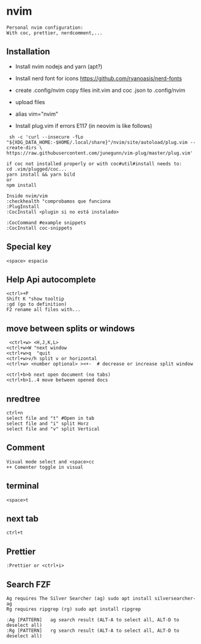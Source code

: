 # nvim
```
Personal nvim configuration:
With coc, prettier, nerdcomment,...
```

## Installation

- Install nvim nodejs and yarn (apt?)
- Install nerd font for icons https://github.com/ryanoasis/nerd-fonts
- create .config/nvim
copy files init.vim and coc .json to .config/nvim
- upload files
- alias vim="nvim"

- Install plug.vim if errors E117 (in neovim is like follows)
```
 sh -c 'curl --insecure -fLo "${XDG_DATA_HOME:-$HOME/.local/share}"/nvim/site/autoload/plug.vim --create-dirs \                                                                https://raw.githubusercontent.com/junegunn/vim-plug/master/plug.vim'
 ```
 
```
if coc not installed properly or with coc#util#install needs to:
cd .vim/plugged/coc...
yarn install && yarn bild
or
npm install
```

```
Inside nvim/vim
:checkhealth "comprobamos que funciona
:PlugInstall 
:CocInstall <plugin si no está instalado>

:CocCommand #example snippets
:CocInstall coc-snippets
```

## Special key
```<space> espacio```
 
## Help Api autocomplete
```
<ctrl>+P
Shift K "show tooltip
:gd (go to definition)
F2 rename all files with...
```
## move between splits or windows
```
 <ctrl+w> <H,J,K,L>
<ctrl+w>W "next window
<ctrl+w>q  "quit
<ctrl+w>v/h split v or horizontal
<ctrl+w> <number optional> ><+-  # decrease or increase split window

<ctrl+b>b next open document (no tabs)
<ctrl+b>1..4 move between opened docs
```
 
## nredtree
 ```
ctrl+n
select file and "t" #Open in tab 
select file and "i" split Horz
select file and "v" split Vertical
```
 
## Comment
 ```
Visual mode select and <space>cc
++ Comenter toggle in visual
```
## terminal
 ```
<space>t
```
 
## next tab
 ```
ctrl+t
```
## Prettier
 ```
:Prettier or <ctrl+i>
```
 
## Search FZF
 ```
Ag requires The Silver Searcher (ag) sudo apt install silversearcher-ag
Rg requires ripgrep (rg) sudo apt install ripgrep

:Ag [PATTERN]	ag search result (ALT-A to select all, ALT-D to deselect all)
:Rg [PATTERN]	rg search result (ALT-A to select all, ALT-D to deselect all)
```
